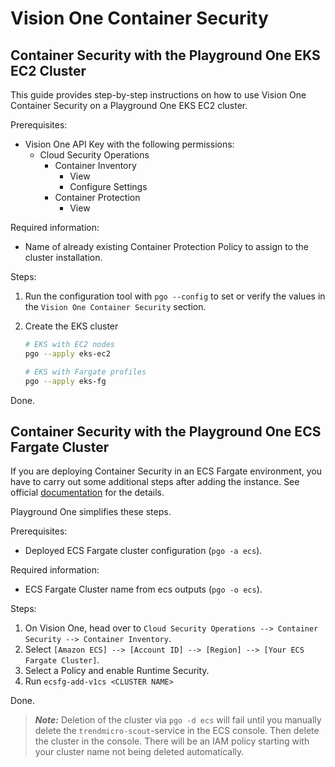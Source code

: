 # Vision One Container Security

## Container Security with the Playground One EKS EC2 Cluster

This guide provides step-by-step instructions on how to use Vision One Container Security on a Playground One EKS EC2 cluster.

Prerequisites:

- Vision One API Key with the following permissions:
    - Cloud Security Operations
        - Container Inventory
            - View
            - Configure Settings
        - Container Protection
            - View

Required information:

- Name of already existing Container Protection Policy to assign to the cluster installation.

Steps:

1. Run the configuration tool with `pgo --config` to set or verify the values in the `Vision One Container Security` section.
2. Create the EKS cluster

    ```sh
    # EKS with EC2 nodes
    pgo --apply eks-ec2

    # EKS with Fargate profiles
    pgo --apply eks-fg
    ```

Done.

## Container Security with the Playground One ECS Fargate Cluster

If you are deploying Container Security in an ECS Fargate environment, you have to carry out some additional steps after adding the instance. See official [documentation](https://docs.trendmicro.com/en-us/enterprise/trend-vision-one/cloudsecurityoperati/about-container-secu/next-steps/containerinventory/ecs-fargate-deployme/ecs-fargate-add.aspx) for the details.

Playground One simplifies these steps.

Prerequisites:

- Deployed ECS Fargate cluster configuration (`pgo -a ecs`).

Required information:

- ECS Fargate Cluster name from ecs outputs (`pgo -o ecs`).

Steps:

1. On Vision One, head over to `Cloud Security Operations --> Container Security --> Container Inventory`.
2. Select `[Amazon ECS] --> [Account ID] --> [Region] --> [Your ECS Fargate Cluster]`.
3. Select a Policy and enable Runtime Security.
4. Run `ecsfg-add-v1cs <CLUSTER NAME>`

Done.

> ***Note:*** Deletion of the cluster via `pgo -d ecs` will fail until you manually delete the `trendmicro-scout`-service in the ECS console. Then delete the cluster in the console. There will be an IAM policy starting with your cluster name not being deleted automatically.
